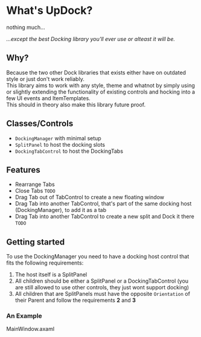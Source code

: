 # What's UpDock?
nothing much...

*...except the best Docking library you'll ever use or alteast it will be.*

## Why?
Because the two other Dock libraries that exists either have on outdated style or just don't work reliably.  
This library aims to work with any style, theme and whatnot by simply using or slightly extending the functionality of existing controls and hocking into a few UI events and ItemTemplates.  
This should in theory also make this library future proof.

## Classes/Controls

- `DockingManager` with minimal setup
- `SplitPanel` to host the docking slots
- `DockingTabControl` to host the DockingTabs

## Features
- Rearrange Tabs
- Close Tabs `TODO`
- Drag Tab out of TabControl to create a new floating window
- Drag Tab into another TabControl, that's part of the same docking host (DockingManager), to add it as a tab
- Drag Tab into another TabControl to create a new split and Dock it there `TODO`

## Getting started
To use the DockingManager you need to have a docking host control that fits the following requirements:
1. The host itself is a SplitPanel
2. All children should be either a SplitPanel or a DockingTabControl (you are still allowed to use other controls, they just wont support docking)
3. All children that are SplitPanels must have the opposite `Orientation` of their Parent and follow the requirements **2** and **3**

### An Example

MainWindow.axaml
```cs

```
